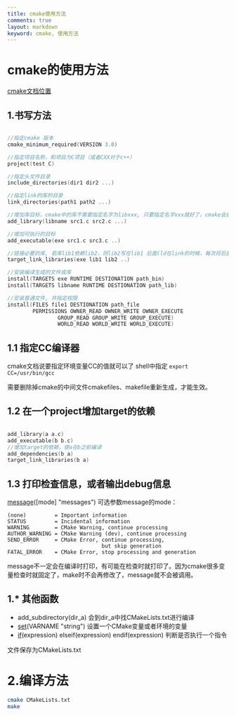 ```yaml
---
title: cmake使用方法
comments: true
layout: markdown
keyword: cmake, 使用方法
---
```


# cmake的使用方法

[cmake文档位置](https://cmake.org/cmake/help/v3.0/index.html)

## 1.书写方法

```c

//指定cmake 版本
cmake_minimum_required(VERSION 3.0)

//指定项目名称，和项目为C项目（或者CXX对于c++）
project(test C)

//指定头文件目录
include_directories(dir1 dir2 ...)

//指定link的库的目录
link_directories(path1 path2 ...)

//增加库目标，cmake中的库不需要指定名字为libxxx, 只要指定名字xxx就好了。cmake会自动处理
add_library(libname src1.c src2.c ...)

//增加可执行的目标
add_executable(exe src1.c src3.c ..)

//链接必要的库, 若库lib1依赖lib2，则lib2写在lib1 后面(ld在link的时候，每次将后面库的symbol解析给前面的库; 如果lib1写在lib2后面，ld就会找不到lib2中的符号)
target_link_libraries(exe lib1 lib2 ..)

//安装编译生成的文件或库
install(TARGETS exe RUNTIME DESTIONATION path_bin)
install(TARGETS libname RUNTIME DESTIONATION path_lib)

//安装普通文件, 并指定权限
install(FILES file1 DESTIONATION path_file
		PERMISSIONS OWNER_READ OWNER_WRITE OWNER_EXECUTE
			    GROUP_READ GROUP_WRITE GROUP_EXECUTE)
			    WORLD_READ WORLD_WRITE WORLD_EXECUTE)

```

## 1.1 指定CC编译器
cmake文档说要指定环境变量CC的值就可以了 shell中指定 `export CC=/usr/bin/gcc`

需要删除掉cmake的中间文件cmakefiles、makefile重新生成，才能生效。

## 1.2 在一个project增加target的依赖
```c

add_library(a a.c)
add_executable(b b.c)
//增加target的依赖，使a在b之前编译
add_dependencies(b a)
target_link_libraries(b a)
```

## 1.3 打印检查信息，或者输出debug信息

[message](https://cmake.org/cmake/help/v3.0/command/message.html)([mode] "messages")
可选参数message的mode：

	(none)         = Important information
	STATUS         = Incidental information
	WARNING        = CMake Warning, continue processing
	AUTHOR_WARNING = CMake Warning (dev), continue processing
	SEND_ERROR     = CMake Error, continue processing,
	                              but skip generation
	FATAL_ERROR    = CMake Error, stop processing and generation

message不一定会在编译时打印，有可能在检查时就打印了。因为cmake很多变量检查时就固定了，make时不会再修改了，message就不会被调用。


## 1.* 其他函数

- add_subdirectory(dir_a)
	会到dir_a中找CMakeLists.txt进行编译
- [set](https://cmake.org/cmake/help/v3.0/command/set.html)(VARNAME "string")
	设置一个CMake变量或者环境的变量
- [if](https://cmake.org/cmake/help/v3.0/command/if.html)(expression)  elseif(expression) endif(expression)
	判断是否执行一个指令

文件保存为CMakeLists.txt

# 2.编译方法

```bash
cmake CMakeLists.txt
make

```

